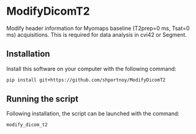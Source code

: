 # ModifyDicomT2
Modify header information for Myomaps baseline (T2prep=0 ms, Tsat=0 ms) acquisitions. This is required for data analysis in cvi42 or Segment.

Installation
------------
Install this software on your computer with the following command:
```bash
pip install git+https://github.com/shportnoy/ModifyDicomT2
```
Running the script
--------------------
Following installation, the script can be launched with the command:
```bash
modify_dicom_t2
````
